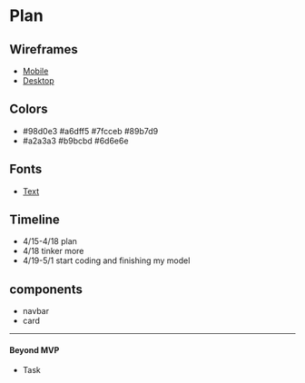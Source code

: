 # Plan

## Wireframes
* [Mobile](https://wireframe.cc/Xlfyih)
* [Desktop](https://wireframe.cc/PM3ikg)

## Colors
* #98d0e3 #a6dff5 #7fcceb #89b7d9
* #a2a3a3 #b9bcbd #6d6e6e

## Fonts
* [Text](https://fonts.google.com/selection/embed)

## Timeline
* 4/15-4/18 plan
* 4/18 tinker more
* 4/19-5/1 start coding and finishing my model

## components
* navbar
* card

---

#### Beyond MVP

* Task
